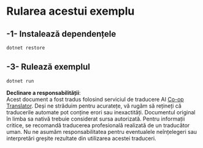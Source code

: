 <!--
CO_OP_TRANSLATOR_METADATA:
{
  "original_hash": "84857cd27c06e9e5cb8bded78ab9c05c",
  "translation_date": "2025-06-18T06:14:52+00:00",
  "source_file": "03-GettingStarted/02-client/solution/dotnet/README.md",
  "language_code": "ro"
}
-->
# Rularea acestui exemplu

## -1- Instalează dependențele

```bash
dotnet restore
```

## -3- Rulează exemplul

```bash
dotnet run
```

**Declinare a responsabilității**:  
Acest document a fost tradus folosind serviciul de traducere AI [Co-op Translator](https://github.com/Azure/co-op-translator). Deși ne străduim pentru acuratețe, vă rugăm să rețineți că traducerile automate pot conține erori sau inexactități. Documentul original în limba sa nativă trebuie considerat sursa autorizată. Pentru informații critice, se recomandă traducerea profesională realizată de un traducător uman. Nu ne asumăm responsabilitatea pentru eventualele neînțelegeri sau interpretări greșite rezultate din utilizarea acestei traduceri.